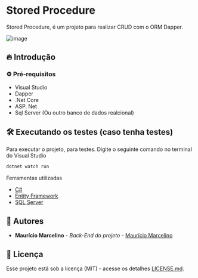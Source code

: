 # Stored Procedure

Stored Procedure, é um projeto para realizar CRUD com o ORM Dapper.

![image](https://github.com/user-attachments/assets/1f40d763-21e6-4df4-8856-511823aeeaab)

## 🔥 Introdução

### ⚙️ Pré-requisitos
* Visual Studio
* Dapper
* .Net Core
* ASP. Net
* Sql Server (Ou outro banco de dados realcional)



## 🛠️ Executando os testes (caso tenha testes)

Para executar o projeto, para testes. Digite o seguinte comando no terminal do Visual Studio

```bash
dotnet watch run
```

Ferramentas utilizadas

* [C#](https://learn.microsoft.com/pt-br/dotnet/csharp/tour-of-csharp/)
* [Entity Framework](https://learn.microsoft.com/pt-br/ef/core/get-started/overview/install)
* [SQL Server](https://www.microsoft.com/pt-br/sql-server/sql-server-downloads)



## 👷 Autores


* **Maurício Marcelino** - *Back-End do projeto* - [Maurício Marcelino](https://github.com/marcostwelve)


## 📄 Licença

Esse projeto está sob a licença (MIT) - acesse os detalhes [LICENSE.md](https://opensource.org/license/mit/).
